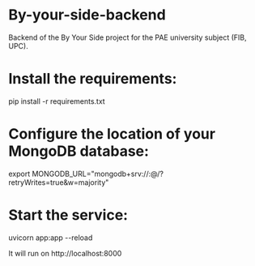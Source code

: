 # By-your-side-backend
Backend of the By Your Side project for the PAE university subject (FIB, UPC).


# Install the requirements:
pip install -r requirements.txt

# Configure the location of your MongoDB database:
export MONGODB_URL="mongodb+srv://<username>:<password>@<url>/<db>?retryWrites=true&w=majority"

# Start the service:
uvicorn app:app --reload

It will run on http://localhost:8000